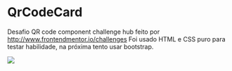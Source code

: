 # QrCodeCard


 Desafio QR code component challenge hub feito por http://www.frontendmentor.io/challenges
 Foi usado HTML e CSS puro para testar habilidade, na próxima tento usar bootstrap.
 
<img src="https://i.postimg.cc/dQdT5v7H/Snap-2022-02-27-at-18-13-14.jpg">  
